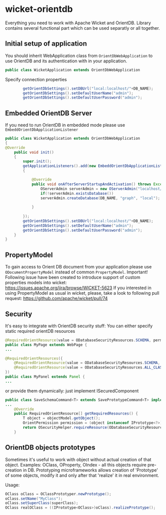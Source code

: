 wicket-orientdb
===============

Everything you need to work with Apache Wicket and OrientDB.
Library contains several functional part which can be used separatly or all together.

Initial setup of application
-----------------------

You should inherit WebApplication class from `OrientDbWebApplication` to use OrientDB and its authentication with in your application.

```java
public class WicketApplication extends OrientDbWebApplication
```

Specify connection properties
```java
		getOrientDbSettings().setDBUrl("local:localhost/"+DB_NAME);
		getOrientDbSettings().setDefaultUserName("admin");
		getOrientDbSettings().setDefaultUserPassword("admin");
```

Embedded OrientDB Server
------------------------

If you need to run OrientDB in embedded mode please use `EmbeddOrientDbApplicationListener`

```java
public class WicketApplication extends OrientDbWebApplication
{
@Override
	public void init()
	{
		super.init();
		getApplicationListeners().add(new EmbeddOrientDbApplicationListener(WicketApplication.class.getResource("db.config.xml"))
		{

			@Override
			public void onAfterServerStartupAndActivation() throws Exception {
				OServerAdmin serverAdmin = new OServerAdmin("localhost/"+DB_NAME).connect("root", "WicketOrientDB");
				if(!serverAdmin.existsDatabase())
			    serverAdmin.createDatabase(DB_NAME, "graph", "local");
			    
			}
			
		});
		getOrientDbSettings().setDBUrl("local:localhost/"+DB_NAME);
		getOrientDbSettings().setDefaultUserName("admin");
		getOrientDbSettings().setDefaultUserPassword("admin");
	}
}
```

PropertyModel
-------------

To gain access to Orient DB document from your application please use `ODocumentPropertyModel` instead of common `PropertyModel`.
Important! Following issue have been created to introduce support of custom properties models into wicket: 
https://issues.apache.org/jira/browse/WICKET-5623
If you interested in using PropertyModel as usual in wicket, please, take a look to following pull request: https://github.com/apache/wicket/pull/74

Security
--------

It's easy to integrate with OrientDB security stuff:
You can either specify static required orientDB resources

```java
@RequiredOrientResource(value = ODatabaseSecurityResources.SCHEMA, permissions={OrientPermission.READ, OrientPermission.WRITE})
public class MyPage extends WebPage {
...
```
```java
@RequiredOrientResources({
	@RequiredOrientResource(value = ODatabaseSecurityResources.SCHEMA, permissions=OrientPermission.READ),
	@RequiredOrientResource(value = ODatabaseSecurityResources.ALL_CLASSES, permissions=OrientPermission.READ),
})
public class MyPanel extends Panel {
...
```

or provide them dynamically: just implement ISecuredComponent

```java
public class SaveSchemaCommand<T> extends SavePrototypeCommand<T> implements ISecuredComponent {
...
	@Override
	public RequiredOrientResource[] getRequiredResources() {
		T object = objectModel.getObject();
		OrientPermission permission = (object instanceof IPrototype<?>)?OrientPermission.CREATE:OrientPermission.UPDATE;
		return OSecurityHelper.requireResource(ODatabaseSecurityResources.SCHEMA, permission);
	}

```

OrientDB objects prototypes
---------------------------

Sometimes it's useful to work with object without actual creation of that object. Examples: OClass, OProperty, OIndex - all this objects require pre-creation in DB. Prototyping microframeworks allows creation of 'Prototype' of some objects, modify it and only after that 'realize' it in real environment. 

Usage:
```java
OClass oClass = OClassPrototyper.newPrototype();
oClass.setName("MyClass");
oClass.setSuperClass(superClass);
OClass realOClass = ((IPrototype<OClass>)oClass).realizePrototype();
```










